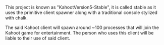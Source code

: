 This project is known as "KahootVersion5-Stable", it is called stable as it uses the primitive client spawner along with a traditional console stylized with chalk.

The said Kahoot client will spawn around ~100 processes that will join the Kahoot game for entertainment. The person who uses this client will be liable to their use of said client.